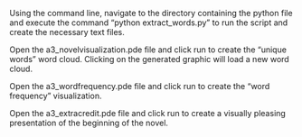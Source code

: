 Using the command line, navigate to the directory containing the python file and execute 
the command “python extract_words.py” to run the script and create the necessary text files.

Open the a3_novelvisualization.pde file and click run to create the “unique words” word cloud. Clicking on the generated graphic will load a new word cloud.

Open the a3_wordfrequency.pde file and click run to create the “word frequency” visualization. 

Open the a3_extracredit.pde file and click run to create a visually pleasing presentation of the beginning of the novel. 